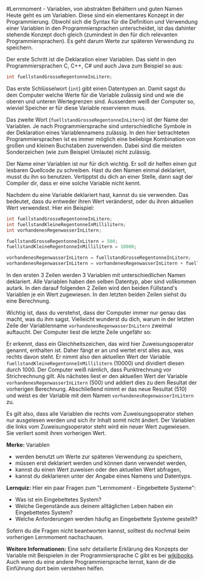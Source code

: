 #Lernmoment - Variablen, von abstrakten Behältern und guten Namen
Heute geht es um Variablen. Diese sind ein elementares Konzept in der Programmierung. Obwohl sich die Syntax für die Definition und Verwendung einer Variablen in den Programmiersprachen unterscheidet, ist das dahinter stehende Konzept doch gleich (zumindest in den für dich relevanten Programmiersprachen). Es geht darum Werte zur späteren Verwendung zu speichern.

Der erste Schritt ist die Deklaration einer Variablen. Das sieht in den Programmiersprachen C, C++, C# und auch Java zum Beispiel so aus:

```c
int fuellstandGrosseRegentonneInLitern;
```

Das erste Schlüsselwort (`int`) gibt einen Datentypen an. Damit sagst du dem Computer welche Werte für die Variable zulässig sind und wie die oberen und unteren Wertegrenzen sind. Ausserdem weiß der Computer so, wieviel Speicher er für diese Variable reservieren muss.

Das zweite Wort (`fuellstandGrosseRegentonneInLitern`) ist der Name der Variablen. Je nach Programmiersprache sind unterschiedliche Symbole in der Deklaration eines Variablennamens zulässig. In den hier betrachteten Programmiersprachen ist es immer möglich eine beliebige Kombination von großen und kleinen Buchstaben zuverwenden. Dabei sind die meisten Sonderzeichen (wie zum Beispiel Umlaute) nicht zulässig.

Der Name einer Variablen ist nur für dich wichtig. Er soll dir helfen einen gut lesbaren Quellcode zu schreiben. Hast du den Namen einmal deklariert, musst du ihn so benutzen. Vertipptst du dich an einer Stelle, dann sagt der Compiler dir, dass er eine solche Variable nicht kennt.

Nachdem du eine Variable deklariert hast, kannst du sie verwenden. Das bedeutet, dass du entweder ihren Wert veränderst, oder du ihren aktuellen Wert verwendest. Hier ein Beispiel:

```c
int fuellstandGrosseRegentonneInLitern;
int fuellstandKleineRegentonneInMillilitern;
int vorhandenesRegenwasserInLitern;

fuellstandGrosseRegentonneInLitern = 500;
fuellstandKleineRegentonneInMillilitern = 10000;

vorhandenesRegenwasserInLitern = fuellstandGrosseRegentonneInLitern;
vorhandenesRegenwasserInLitern = vorhandenesRegenwasserInLitern + fuellstandKleineRegentonneInMillilitern / 1000;
```

In den ersten 3 Zeilen werden 3 Variablen mit unterschiedlichen Namen deklariert. Alle Variablen haben den selben Datentyp, aber sind vollkommen autark. In den darauf folgenden 2 Zeilen wird den beiden Füllstand's Variablen je ein Wert zugewiesen. In den letzten beiden Zeilen siehst du eine Berechnung.

Wichtig ist, dass du verstehst, dass der Computer immer nur genau das macht, was du ihm sagst. Vielleicht wunderst du dich, warum in der letzten Zeile der Variablenname `vorhandenesRegenwasserInLitern` zweimal auftaucht. Der Computer liest die letzte Zeile ungefähr so:

Er erkennt, dass ein Gleichheitszeichen, das wird hier Zuweisungsoperator genannt, enthalten ist. Daher fängt er an und wertet erst alles aus, was rechts davon steht. Er nimmt also den aktuellen Wert der Variable `fuellstandKleineRegentonneInMillilitern` (10000) und dividiert diesen durch 1000. Der Computer weiß nämlich, dass Punktrechnung vor Strichrechnung gilt. Als nächstes liest er den aktuellen Wert der Variable `vorhandenesRegenwasserInLitern` (500) und addiert dies zu dem Resultat der vorherigen Berechnung. Abschließend nimmt er das neue Resultat (510) und weist es der Variable mit dem Namen `vorhandenesRegenwasserInLitern` zu.

Es gilt also, dass alle Variablen die rechts vom Zuweisungsoperator stehen nur ausgelesen werden und sich ihr Inhalt somit nicht ändert. Der Variablen die links vom Zuweisungsoperator steht wird ein neuer Wert zugewiesen. Sie verliert somit ihren vorherigen Wert.

**Merke:** Variablen

- werden benutzt um Werte zur späteren Verwendung zu speichern,
- müssen erst deklariert werden und können dann verwendet werden,
- kannst du einen Wert zuweisen oder den aktuellen Wert abfragen,
- kannst du deklarieren unter der Angabe eines Namens und Datentyps.

**Lernquiz:** Hier ein paar Fragen zum "Lernmoment - Eingebettete Systeme":

- Was ist ein Eingebettetes System?
- Welche Gegenstände aus deinem alltäglichen Leben haben ein Eingebettetes System?
- Welche Anforderungen werden häufig an Eingebettete Systeme gestellt?

Sofern du die Fragen nicht beantworten kannst, solltest du nochmal beim vorherigen Lernmoment nachschauen.

**Weitere Informationen:** Eine sehr detailierte Erklärung des Konzepts der Variable mit Beispielen in der Programmiersprache C gibt es bei [wikibooks](https://de.wikibooks.org/wiki/C-Programmierung:_Variablen_und_Konstanten). Auch wenn du eine andere Programmiersprache lernst, kann dir die Einführung dort beim verstehen helfen.
